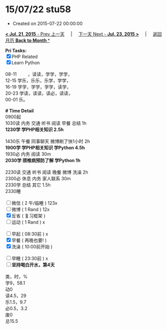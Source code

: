 # 15/07/22 stu58

- Created on 2015-07-22 00:00:00

[**< Jul. 21, 2015** - Prev 上一天](_archived/lifelogs/2015/07/d21.md) &nbsp; &nbsp; | &nbsp; &nbsp; [下一天 Next - **Jul. 23, 2015 >**](_archived/lifelogs/2015/07/d23.md) &nbsp; &nbsp; |  &nbsp; &nbsp; [返回月历 **Back to Month ^**](_archived/lifelogs/2015/07/index.md)
<br/><div><b>Pri Tasks:</b></div><div><input checked="true" type="checkbox"/>PHP Related</div><div><input checked="true" type="checkbox"/>Learn Python</div><div><br/></div><div>08-11         ，读读，学学，学学，</div><div>12-15 学乐，乐乐，乐学，学学，</div><div>16-19 学学，学学，学学，读学，</div><div>20-23 学读，读读，读必，读读，</div><div>00-01 乐。</div><div><br/></div><div><b># Time Detail</b></div><div>0900起</div><div>1030读 内务 交通 听书 阅读 早餐 总结 1h</div><div><b>1230学 学PHP相关知识 2.5h</b></div><div><br/></div><div>1430乐 午餐 同事聊天 微博刷了快1小时 2h</div><div><b>19</b><b>00学 </b><b>学PHP相关知识 学Python 4</b><b>.5h</b></div><div>1930必 内务 阅读 30m</div><div><b>2030学 颈椎病预防了解 学Python 1h</b></div><div><br/></div><div>2230读 交通 听书 阅读 晚餐 微博 洗澡 2h</div><div>2300必 休息 内务 家人联系 30m</div><div>2330学 总结 其它 1.5h</div><div>2330睡</div><div><br/></div><div><input type="checkbox"/>微信 ( 2 午/临睡 ) 123x</div><div><input type="checkbox"/>微博 ( 1 Rand ) 12x</div><div><input checked="true" type="checkbox"/>反省 ( 复习框架 )</div><div><input type="checkbox"/>运动 ( 1 Rand ) x</div><div><br/></div><div><input type="checkbox"/>早起 ( 08:30前 ) x</div><div><input checked="true" type="checkbox"/>早餐 ( 再晚也要! )</div><div><input checked="true" type="checkbox"/>洗澡 ( 10:00前开始 )</div><div><br/></div><div><input type="checkbox"/>早睡 ( 23:30前 ) x</div><div><input type="checkbox"/><b>坚持喝白开水，第4天</b></div><div><br/></div><div>类，时，%</div><div>学9，58.1</div><div>动0</div><div>读4.5，29</div><div>乐1.5，9.7</div><div>必0.5，3.2</div><div>废0</div><div>总15.5</div>
